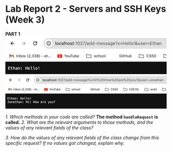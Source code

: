 # Lab Report 2 - Servers and SSH Keys (Week 3)
**PART 1**
![Image](LR2SS1.png)
![Image](LR2SS2.png)

*1. Which methods in your code are called?*
**The method `handleRequest` is called.**
*2. What are the relevant arguments to those methods, and the values of any relevant fields of the class?*

*3. How do the values of any relevant fields of the class change from this specific request? If no values got changed, explain why.*


